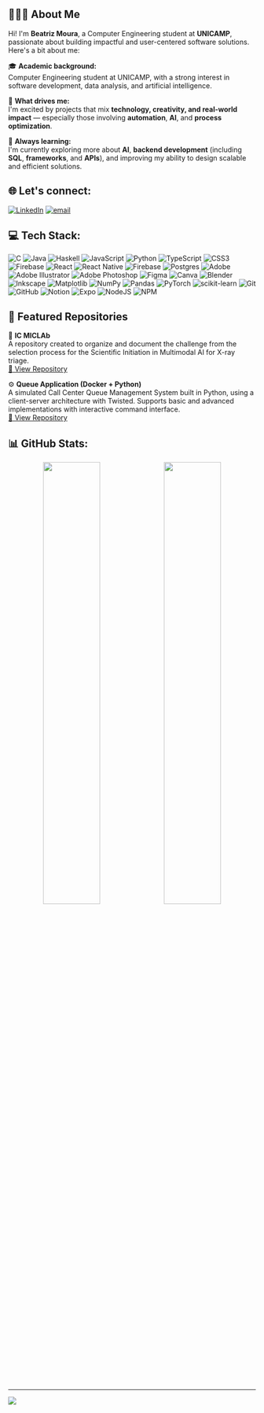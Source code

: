 ## 👩🏾‍💻 About Me

Hi! I'm **Beatriz Moura**, a Computer Engineering student at **UNICAMP**, passionate about building impactful and user-centered software solutions. Here's a bit about me:

🎓 **Academic background:**  
  Computer Engineering student at UNICAMP, with a strong interest in software development, data analysis, and artificial intelligence.

🚀 **What drives me:**  
  I'm excited by projects that mix **technology, creativity, and real-world impact** — especially those involving **automation**, **AI**, and **process optimization**.

📝 **Always learning:**  
  I'm currently exploring more about **AI**, **backend development** (including **SQL**, **frameworks**, and **APIs**), and improving my ability to design scalable and efficient solutions.

## 🌐 Let's connect:
[![LinkedIn](https://img.shields.io/badge/LinkedIn-%230077B5.svg?logo=linkedin&logoColor=white)](https://linkedin.com/in/beatriz-moura-288407288) [![email](https://img.shields.io/badge/Email-D14836?logo=gmail&logoColor=white)](mailto:b232076@dac.unicamp.br) 


## 💻 Tech Stack:
![C](https://img.shields.io/badge/c-%2300599C.svg?style=for-the-badge&logo=c&logoColor=white) ![Java](https://img.shields.io/badge/java-%23ED8B00.svg?style=for-the-badge&logo=openjdk&logoColor=white) ![Haskell](https://img.shields.io/badge/Haskell-5e5086?style=for-the-badge&logo=haskell&logoColor=white) ![JavaScript](https://img.shields.io/badge/javascript-%23323330.svg?style=for-the-badge&logo=javascript&logoColor=%23F7DF1E) ![Python](https://img.shields.io/badge/python-3670A0?style=for-the-badge&logo=python&logoColor=ffdd54) ![TypeScript](https://img.shields.io/badge/typescript-%23007ACC.svg?style=for-the-badge&logo=typescript&logoColor=white) ![CSS3](https://img.shields.io/badge/css3-%231572B6.svg?style=for-the-badge&logo=css3&logoColor=white) ![Firebase](https://img.shields.io/badge/firebase-%23039BE5.svg?style=for-the-badge&logo=firebase) ![React](https://img.shields.io/badge/react-%2320232a.svg?style=for-the-badge&logo=react&logoColor=%2361DAFB) ![React Native](https://img.shields.io/badge/react_native-%2320232a.svg?style=for-the-badge&logo=react&logoColor=%2361DAFB) ![Firebase](https://img.shields.io/badge/firebase-a08021?style=for-the-badge&logo=firebase&logoColor=ffcd34) ![Postgres](https://img.shields.io/badge/postgres-%23316192.svg?style=for-the-badge&logo=postgresql&logoColor=white) ![Adobe](https://img.shields.io/badge/adobe-%23FF0000.svg?style=for-the-badge&logo=adobe&logoColor=white) ![Adobe Illustrator](https://img.shields.io/badge/adobe%20illustrator-%23FF9A00.svg?style=for-the-badge&logo=adobe%20illustrator&logoColor=white) ![Adobe Photoshop](https://img.shields.io/badge/adobe%20photoshop-%2331A8FF.svg?style=for-the-badge&logo=adobe%20photoshop&logoColor=white) ![Figma](https://img.shields.io/badge/figma-%23F24E1E.svg?style=for-the-badge&logo=figma&logoColor=white) ![Canva](https://img.shields.io/badge/Canva-%2300C4CC.svg?style=for-the-badge&logo=Canva&logoColor=white) ![Blender](https://img.shields.io/badge/blender-%23F5792A.svg?style=for-the-badge&logo=blender&logoColor=white) ![Inkscape](https://img.shields.io/badge/Inkscape-e0e0e0?style=for-the-badge&logo=inkscape&logoColor=080A13) ![Matplotlib](https://img.shields.io/badge/Matplotlib-%23ffffff.svg?style=for-the-badge&logo=Matplotlib&logoColor=black) ![NumPy](https://img.shields.io/badge/numpy-%23013243.svg?style=for-the-badge&logo=numpy&logoColor=white) ![Pandas](https://img.shields.io/badge/pandas-%23150458.svg?style=for-the-badge&logo=pandas&logoColor=white) ![PyTorch](https://img.shields.io/badge/PyTorch-%23EE4C2C.svg?style=for-the-badge&logo=PyTorch&logoColor=white) ![scikit-learn](https://img.shields.io/badge/scikit--learn-%23F7931E.svg?style=for-the-badge&logo=scikit-learn&logoColor=white) ![Git](https://img.shields.io/badge/git-%23F05033.svg?style=for-the-badge&logo=git&logoColor=white) ![GitHub](https://img.shields.io/badge/github-%23121011.svg?style=for-the-badge&logo=github&logoColor=white) ![Notion](https://img.shields.io/badge/Notion-%23000000.svg?style=for-the-badge&logo=notion&logoColor=white) ![Expo](https://img.shields.io/badge/expo-1C1E24?style=for-the-badge&logo=expo&logoColor=#D04A37) ![NodeJS](https://img.shields.io/badge/node.js-6DA55F?style=for-the-badge&logo=node.js&logoColor=white) ![NPM](https://img.shields.io/badge/NPM-%23CB3837.svg?style=for-the-badge&logo=npm&logoColor=white)

## 📂 Featured Repositories
🧠 **IC MICLAb**  
A repository created to organize and document the challenge from the selection process for the Scientific Initiation in Multimodal AI for X-ray triage. <br/>
  [🔗 View Repository](https://github.com/b232076/IC_MICLab)

⚙️ **Queue Application (Docker + Python)**  
A simulated Call Center Queue Management System built in Python, using a client-server architecture with Twisted. Supports basic and advanced implementations with interactive command interface.<br/>
  [🔗 View Repository](https://github.com/b232076/vulca-net) 


## 📊 GitHub Stats:
<div align="center">
  <img src="https://nirzak-streak-stats.vercel.app/?user=b232076&theme=tokyonight&hide_border=false" width="48%" />
  <img src="https://github-readme-stats.vercel.app/api/top-langs/?username=b232076&theme=tokyonight&hide_border=false&include_all_commits=false&count_private=false&layout=compact" width="48%" />
</div>

---

[![](https://visitcount.itsvg.in/api?id=b232076&icon=0&color=4)](https://visitcount.itsvg.in)

<!-- Proudly created with GPRM ( https://gprm.itsvg.in ) -->
